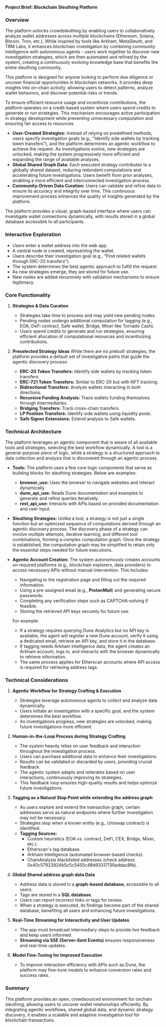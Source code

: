 **Project Brief: Blockchain Sleuthing Platform**

### Overview
The platform unlocks crowdsleuthing by enabling users to collaboratively analyze wallet addresses across multiple blockchains (Ethereum, Solana, Bitcoin, Tron, etc.). While inspired by tools like Arkham, MetaSleuth, and TRM Labs, it enhances blockchain investigation by combining community intelligence with autonomous agents - users work together to discover new investigation strategies, which are then automated and refined by the system, creating a continuously evolving knowledge base that benefits the entire sleuthing community.

This platform is designed for anyone looking to perform due diligence or uncover financial opportunities in blockchain networks. It provides deep insights into on-chain activity, allowing users to detect patterns, analyze wallet behaviors, and discover potential risks or trends.

To ensure efficient resource usage and incentivize contributions, the platform operates on a credit-based system where users spend credits to generate or run strategies. This mechanism encourages active participation in strategy development while preventing unnecessary computation and ensuring fair access to resources.

- **User-Created Strategies:** Instead of relying on predefined methods, users specify investigation goals (e.g., “Identify side wallets by tracking token transfers”), and the platform determines an agentic workflow to achieve the request. As investigations evolve, new strategies are unlocked, making the system progressively more efficient and expanding the range of available analyses.
- **Global Shared Graph Data:** Each executed strategy contributes to a globally shared dataset, reducing redundant computations and accelerating future investigations. Users benefit from prior analyses, enabling a more efficient and interconnected investigation process.
- **Community-Driven Data Curation:** Users can validate and refine data to ensure its accuracy and integrity over time. This continuous improvement process enhances the quality of insights generated by the platform.

The platform provides a visual, graph-based interface where users can investigate wallet connections dynamically, with results stored in a global database accessible to all participants.

### Interactive Exploration
- Users enter a wallet address into the web app.
- A central node is created, representing the wallet.
- Users describe their investigation goal (e.g., “Find related wallets through ERC-20 transfers”).
- The system determines the best agentic approach to fulfill the request.
- As new strategies emerge, they are stored for future use.
- New nodes are added recursively with validation mechanisms to ensure legitimacy.

### Core Functionality
1. **Strategies & Data Curation**
   - Strategies take time to process and may yield new pending nodes.
   - Pending nodes undergo additional computation for tagging (e.g., EOA, DeFi contract, Safe wallet, Bridge, Mixer like Tornado Cash).
   - Users spend credits to generate and run strategies, ensuring efficient allocation of computational resources and incentivizing contributions.

2. **Preselected Strategy Ideas**
   While there are no prebuilt strategies, the platform provides a default set of investigative paths that guide the agentic discovery process:
   - **ERC-20 Token Transfers:** Identify side wallets by tracking token transfers.
   - **ERC-721 Token Transfers:** Similar to ERC-20 but with NFT tracking.
   - **Bidirectional Transfers:** Analyze wallets interacting in both directions.
   - **Recursive Funding Analysis:** Trace wallets funding themselves through intermediaries.
   - **Bridging Transfers:** Track cross-chain transfers.
   - **LP Position Transfers:** Identify side wallets using liquidity pools.
   - **Safe Signer Extensions:** Extend analysis to Safe wallets.

### Technical Architecture
The platform leverages an agentic component that is aware of all available tools and strategies, selecting the best workflow dynamically. A tool is a general-purpose piece of logic, while a strategy is a structured approach to data collection and analysis that is discovered through an agentic process.

- **Tools:** The platform uses a few core logic components that serve as building blocks for sleuthing strategies. Below are examples:
  - **browser_use:** Uses the browser to navigate websites and interact dynamically.
  - **dune_api_use:** Reads Dune documentation and examples to generate and refine queries iteratively.
  - **rest_api_use:** Interacts with APIs based on provided documentation and user input.

- **Sleuthing Strategies:** Unlike a tool, a strategy is not just a single function but an optimized sequence of computations derived through an agentic discovery process. The discovery phase of a strategy can involve multiple attempts, iterative learning, and different tool combinations, forming a complex computation graph. Once the strategy is established, the computation graph may be simplified to retain only the essential steps needed for future executions.

- **Agentic Account Creation:** The system autonomously creates accounts on required platforms (e.g., blockchain explorers, data providers) to access necessary APIs without manual intervention. This includes:
  - Navigating to the registration page and filling out the required information.
  - Using a pre-assigned email (e.g., **ProtonMail**) and generating secure passwords.
  - Completing any verification steps such as CAPTCHA-solving if feasible.
  - Storing the retrieved API keys securely for future use.

  For example:
  - If a strategy requires querying Dune Analytics but no API key is available, the agent will register a new Dune account, verify it using a dedicated email, retrieve an API key, and store it in the database.
  - If tagging needs Arkham Intelligence data, the agent creates an Arkham account, logs in, and interacts with the browser dynamically to retrieve information.
  - The same process applies for Etherscan accounts where API access is required for retrieving address tags.

### Technical Considerations
1. **Agentic Workflow for Strategy Crafting & Execution**
   - Strategies leverage autonomous agents to collect and analyze data dynamically.
   - Users initiate an investigation with a specific goal, and the system determines the best workflow.
   - As investigations progress, new strategies are unlocked, making future investigations more efficient.

2. **Human-in-the-Loop Process during Strategy Crafting**
   - The system heavily relies on user feedback and interaction throughout the investigation process.
   - Users can purchase additional data to enhance their investigations.
   - Results can be validated or discarded by users, providing crucial feedback.
   - The agentic system adapts and reiterates based on user interactions, continuously improving its strategies.
   - This feedback loop ensures high-quality results and helps optimize future investigations.

3. **Tagging as a Natural Stop Point while extending the address graph**
   - As users explore and extend the transaction graph, certain addresses serve as natural endpoints where further investigation may not be necessary.
   - Strategies stop when a known entity (e.g., Uniswap contract) is identified.
   - **Tagging Sources:**
     - Custom heuristics (EOA vs. contract, DeFi, CEX, Bridge, Mixer, etc.).
     - Etherscan's tag database.
     - Arkham Intelligence (automated browser-based checks).
     - ChainAnalysis blacklisted addresses (check address 0x40c57923924b5c5c5455c48d93317139addac8fb).

4. **Global Shared address graph data Data**
   - Address data is stored in a **graph-based database**, accessible to all users.
   - Tags are stored in a **SQL database**.
   - Users can report incorrect links or tags for review.
   - When a strategy is executed, its findings become part of the shared database, benefiting all users and enhancing future investigations.

5. **Real-Time Streaming for Interactivity and User Updates**
   - The app must broadcast intermediary steps to provide live feedback and keep users informed.
   - **Streaming via SSE (Server-Sent Events)** ensures responsiveness and real-time updates.

6. **Model Fine-Tuning for Improved Execution**
   - To improve interaction efficiency with APIs such as Dune, the platform may fine-tune models to enhance conversion rates and success rates.

### Summary
This platform provides an open, crowdsourced environment for onchain sleuthing, allowing users to uncover wallet relationships efficiently. By integrating agentic workflows, shared global data, and dynamic strategy discovery, it enables a scalable and adaptive investigation tool for blockchain transactions.

